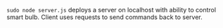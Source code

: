 `sudo node server.js` deploys a server on localhost with ability to control smart bulb. Client uses requests to send commands back to server.

